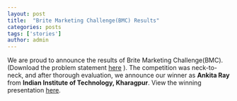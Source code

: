 ```yaml
---
layout: post
title:  "Brite Marketing Challenge(BMC) Results"
categories: posts
tags: ['stories']
author: admin
---
```


We are proud to announce the results of Brite Marketing Challenge(BMC). (Download the problem statement [here](/assets/pdf/ps/BMC.pdf) ). The competition was neck-to-neck, and after thorough evaluation, we announce our winner as **Ankita Ray** from **Indian Institute of Technology, Kharagpur**. View the winning presentation [here](/assets/pdf/sols/ankita-ray-bmc.pdf).

